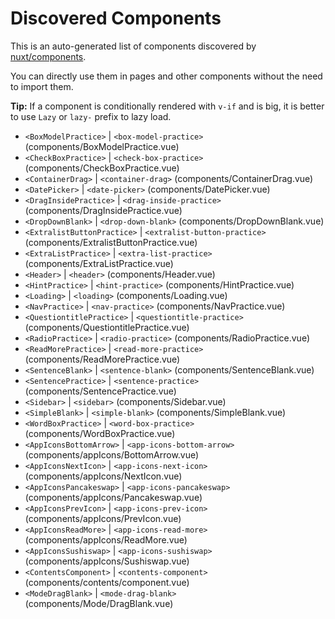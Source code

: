 # Discovered Components

This is an auto-generated list of components discovered by [nuxt/components](https://github.com/nuxt/components).

You can directly use them in pages and other components without the need to import them.

**Tip:** If a component is conditionally rendered with `v-if` and is big, it is better to use `Lazy` or `lazy-` prefix to lazy load.

- `<BoxModelPractice>` | `<box-model-practice>` (components/BoxModelPractice.vue)
- `<CheckBoxPractice>` | `<check-box-practice>` (components/CheckBoxPractice.vue)
- `<ContainerDrag>` | `<container-drag>` (components/ContainerDrag.vue)
- `<DatePicker>` | `<date-picker>` (components/DatePicker.vue)
- `<DragInsidePractice>` | `<drag-inside-practice>` (components/DragInsidePractice.vue)
- `<DropDownBlank>` | `<drop-down-blank>` (components/DropDownBlank.vue)
- `<ExtralistButtonPractice>` | `<extralist-button-practice>` (components/ExtralistButtonPractice.vue)
- `<ExtraListPractice>` | `<extra-list-practice>` (components/ExtraListPractice.vue)
- `<Header>` | `<header>` (components/Header.vue)
- `<HintPractice>` | `<hint-practice>` (components/HintPractice.vue)
- `<Loading>` | `<loading>` (components/Loading.vue)
- `<NavPractice>` | `<nav-practice>` (components/NavPractice.vue)
- `<QuestiontitlePractice>` | `<questiontitle-practice>` (components/QuestiontitlePractice.vue)
- `<RadioPractice>` | `<radio-practice>` (components/RadioPractice.vue)
- `<ReadMorePractice>` | `<read-more-practice>` (components/ReadMorePractice.vue)
- `<SentenceBlank>` | `<sentence-blank>` (components/SentenceBlank.vue)
- `<SentencePractice>` | `<sentence-practice>` (components/SentencePractice.vue)
- `<Sidebar>` | `<sidebar>` (components/Sidebar.vue)
- `<SimpleBlank>` | `<simple-blank>` (components/SimpleBlank.vue)
- `<WordBoxPractice>` | `<word-box-practice>` (components/WordBoxPractice.vue)
- `<AppIconsBottomArrow>` | `<app-icons-bottom-arrow>` (components/appIcons/BottomArrow.vue)
- `<AppIconsNextIcon>` | `<app-icons-next-icon>` (components/appIcons/NextIcon.vue)
- `<AppIconsPancakeswap>` | `<app-icons-pancakeswap>` (components/appIcons/Pancakeswap.vue)
- `<AppIconsPrevIcon>` | `<app-icons-prev-icon>` (components/appIcons/PrevIcon.vue)
- `<AppIconsReadMore>` | `<app-icons-read-more>` (components/appIcons/ReadMore.vue)
- `<AppIconsSushiswap>` | `<app-icons-sushiswap>` (components/appIcons/Sushiswap.vue)
- `<ContentsComponent>` | `<contents-component>` (components/contents/component.vue)
- `<ModeDragBlank>` | `<mode-drag-blank>` (components/Mode/DragBlank.vue)

